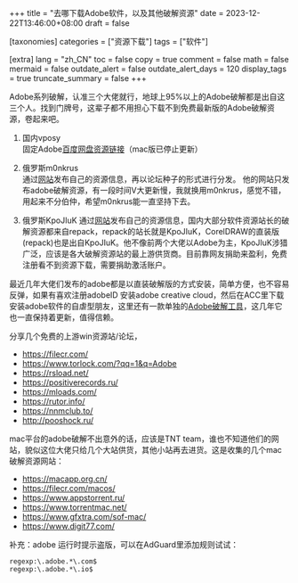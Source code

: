 +++
title = "去哪下载Adobe软件，以及其他破解资源"
date = 2023-12-22T13:46:00+08:00
draft = false

[taxonomies]
categories = ["资源下载"]
tags = ["软件"]

[extra]
lang = "zh_CN"
toc = false
copy = true
comment = false
math = false
mermaid = false
outdate_alert = false
outdate_alert_days = 120
display_tags = true
truncate_summary = false
+++

<!--more-->
Adobe系列破解，认准三个大佬就行，地球上95%以上的Adobe破解都是出自这三个人。找到门牌号，这辈子都不用担心下载不到免费最新版的Adobe破解资源，卷起来吧。

1. 国内vposy  
固定Adobe[百度网盘资源链接](https://pan.baidu.com/share/init?surl=6HBKPaMLY6rVuR9gy4M2tw&pwd=love)（mac版已停止更新）  

2. 俄罗斯m0nkrus  
通过[网站](https://w14.monkrus.ws)发布自己的资源信息，再以论坛种子的形式进行分发。
他的网站只发布adobe破解资源，有一段时间V大更新慢，我就换用m0nkrus，感觉不错，用起来不分伯仲，希望m0nkrus能一直坚持下去。  

3. 俄罗斯KpoJIuK
通过[网站](https://repack.me)发布自己的资源信息，国内大部分软件资源站长的破解资源都来自repack，repack的站长就是KpoJIuK，CorelDRAW的直装版(repack)也是出自KpoJIuK。他不像前两个大佬以Adobe为主，KpoJIuK涉猎广泛，应该是各大破解资源站的最上游供货商。目前靠网友捐助来盈利，免费注册看不到资源下载，需要捐助激活账户。


最近几年大佬们发布的adobe都是以直装破解版的方式安装，简单方便，也不容易反弹，如果有喜欢注册adobeID 安装adobe creative cloud，然后在ACC里下载安装adobe软件的自虐型朋友，这里还有一款单独的[Adobe破解工具](https://www.cybermania.ws/software/adobe-genp/)，这几年它也一直保持着更新，值得信赖。

分享几个免费的上游win资源站/论坛，
* https://filecr.com/
* https://www.torlock.com/?qq=1&q=Adobe
* https://rsload.net/
* https://positiverecords.ru/
* https://mloads.com/
* https://rutor.info/
* https://nnmclub.to/
* http://pooshock.ru/


mac平台的adobe破解不出意外的话，应该是TNT team，谁也不知道他们的网站，貌似这位大佬只给几个大站供货，其他小站再去进货。这是收集的几个mac破解资源网站：
* https://macapp.org.cn/
* https://filecr.com/macos/
* https://www.appstorrent.ru/
* https://www.torrentmac.net/
* https://www.gfxtra.com/sof-mac/
* https://www.digit77.com/


补充：adobe 运行时提示盗版，可以在AdGuard里添加规则试试：  
```
regexp:\.adobe.*\.com$
regexp:\.adobe.*\.io$
```